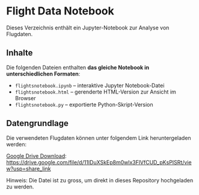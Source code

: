# Flight Data Notebook

Dieses Verzeichnis enthält ein Jupyter-Notebook zur Analyse von Flugdaten.

## Inhalte

Die folgenden Dateien enthalten **das gleiche Notebook in unterschiedlichen Formaten**:

- `flightsnotebook.ipynb` – interaktive Jupyter Notebook-Datei
- `flightsnotebook.html` – gerenderte HTML-Version zur Ansicht im Browser
- `flightsnotebook.py` – exportierte Python-Skript-Version

## Datengrundlage

Die verwendeten Flugdaten können unter folgendem Link heruntergeladen werden:

[Google Drive Download]([https://drive.google.com/file/d/11IDuXSkEp8m0wlx3FlVfCUD_pKsPISRt/view?usp=sharing](https://drive.google.com/file/d/11IDuXSkEp8m0wlx3FlVfCUD_pKsPISRt/view?usp=share_link)): https://drive.google.com/file/d/11IDuXSkEp8m0wlx3FlVfCUD_pKsPISRt/view?usp=share_link

Hinweis: Die Datei ist zu gross, um direkt in dieses Repository hochgeladen zu werden.
